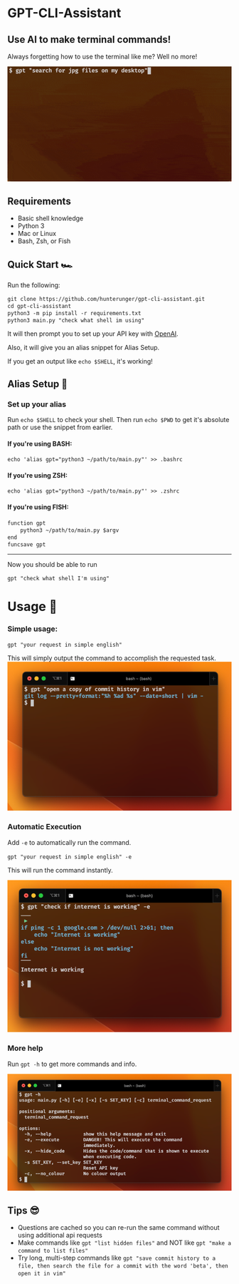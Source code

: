 # GPT-CLI-Assistant
## Use AI to make terminal commands!
Always forgetting how to use the terminal like me? Well no more!

![screencap.gif](assets/screencap.gif)

## Requirements

* Basic shell knowledge
* Python 3
* Mac or Linux
* Bash, Zsh, or Fish


## Quick Start 🏎️

Run the following:
```
git clone https://github.com/hunterunger/gpt-cli-assistant.git
cd gpt-cli-assistant
python3 -m pip install -r requirements.txt
python3 main.py "check what shell im using"
```

It will then prompt you to set up your API key with [OpenAI](https://openai.com/api/).

Also, it will give you an alias snippet for Alias Setup. 

If you get an output like `echo $SHELL`, it's working!

## Alias Setup 🔩

### Set up your alias

Run `echo $SHELL` to check your shell.
Then run `echo $PWD` to get it's absolute path or use the snippet from earlier.

#### If you're using BASH:

```
echo 'alias gpt="python3 ~/path/to/main.py"' >> .bashrc 
```

#### If you're using ZSH:

```
echo 'alias gpt="python3 ~/path/to/main.py"' >> .zshrc 
```

#### If you're using FISH:

```
function gpt
    python3 ~/path/to/main.py $argv
end
funcsave gpt
```

---

Now you should be able to run
```
gpt "check what shell I'm using"
```

# Usage 🥧

### Simple usage:

`gpt "your request in simple english"`

This will simply output the command to accomplish the requested task.
![simple_example.png](assets/simple_example.png)

### Automatic Execution

Add `-e` to automatically run the command.

`gpt "your request in simple english" -e`

This will run the command instantly. 

![exe_example.png](assets/exe_example.png)
### More help

Run `gpt -h` to get more commands and info.

![help.png](assets/help.png)
## Tips 😎

* Questions are cached so you can re-run the same command without using additional api requests
* Make commands like `gpt "list hidden files"` and NOT like `gpt "make a command to list files"`
* Try long, multi-step commands like `gpt "save commit history to a file, then search the file for a commit with the word 'beta', then open it in vim"`
